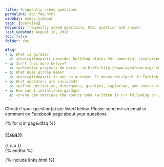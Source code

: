 ```yaml
---
title: Frequently asked questions
permalink: doc_faq.html
sidebar: mydoc_sidebar
tags: [overview]
keywords: frequently asked questions, FAQ, question and answer
last_updated: August 10, 2016
toc: false
folder: doc

dfaq:
- q: What is girdap?
  a: <p><i>girdap</i> provides building blocks for numerical simulations of complex transport equations. Tools are built around a grid management platform connected to finite volume method based differential operators. girdap’s primary goals are (1) <b>flexibility</b> and (2) <b>accuracy</b>. </p><p>Flexible tools allow <b>researchers</b> to develop new numerical algorithms and <b>educators</b> to teach students existing algorithms. Tools provided aim to shift programming focus more on physics and numerical method to avoid time consuming programming details.</p><p> The accuracy is handled by automated grid refinement and coarsening based on the solution field. </p><p><i>girdap</i> does not target audiences who would like to get immediate results for an engineering project. It involves a numerical algorithm development phase. Those who would like to skip such a development can refer to a commercial CFD/multiphysics software. </p>
- q: Isn’t this done before? 
  a: <p>Similar projects do exist. <a href='http://www.openfoam.org/'>OpenFOAM</a> is one example; and another one is <a href='http://fenicsproject.org'>FEniCS</a>. Please check them out. They are really good projects. girdap just offers another flavor.</p>
- q: What does girdap mean?
  a: <p><i>girdap</i> is not an acronym. It means whirlpool in Turkish. </p>
- q: What operators are included?
  a: <p>Time derivative, divergence, gradient, Laplacian, and source terms can be defined for a differential equation. </p>
- q: How can I install/use girdap?
  a: <p>You can retrieve the source code (written in c++ following c++11 standards) at github. You can see examples of main_*.cpp files under src directory so that you can compile and use it in the way you like. Use the script provided in the main directory to compile. Note that our focus is mainly on the development of girdap’s skeleton rather than its transportability so you may experience problems while compiling your first application. This is of course going to change with its first release. </p>
---
```


<p>Check if your question(s) are listed below. Please send me an email or comment on Facebook page about your questions. </p>

<div class="panel-group" id="accordion">
{% for q in page.dfaq %}
                    <div class="panel panel-default">
                        <div class="panel-heading">
                            <h4 class="panel-title">
                                <a class="noCrossRef accordion-toggle" data-toggle="collapse" data-parent="#accordion" href="#collapse{{ forloop.index }}">
				{{ q.q }} 
				</a>
                            </h4>
                        </div>
                        <div id="collapse{{ forloop.index }}" class="panel-collapse collapse noCrossRef">
                            <div class="panel-body">
                            {{ q.a }} 
                            </div>
                        </div>
                    </div>
                    <!-- /.panel -->
{% endfor %}
</div>
<!-- /.panel-group -->

{% include links.html %}
